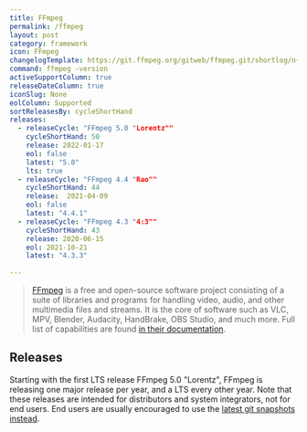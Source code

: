 ```yaml
---
title: FFmpeg
permalink: /ffmpeg
layout: post
category: framework
icon: FFmpeg
changelogTemplate: https://git.ffmpeg.org/gitweb/ffmpeg.git/shortlog/n{{"__LATEST__"}}
command: ffmpeg -version
activeSupportColumn: true
releaseDateColumn: true
iconSlug: None
eolColumn: Supported
sortReleasesBy: cycleShortHand
releases:
  - releaseCycle: "FFmpeg 5.0 "Lorentz""
    cycleShortHand: 50
    release: 2022-01-17
    eol: false
    latest: "5.0"
    lts: true
  - releaseCycle: "FFmpeg 4.4 "Rao""
    cycleShortHand: 44
    release:  2021-04-09
    eol: false
    latest: "4.4.1"
  - releaseCycle: "FFmpeg 4.3 "4:3""
    cycleShortHand: 43
    release: 2020-06-15
    eol: 2021-10-21
    latest: "4.3.3"
    
---
```


> [FFmpeg](https://ffmpeg.org/) is a free and open-source software project consisting of a suite of libraries and programs for handling video, audio, and other multimedia files and streams. It is the core of software such as VLC, MPV, Blender, Audacity, HandBrake, OBS Studio, and much more. Full list of capabilities are found [in their documentation](https://ffmpeg.org/ffmpeg.html).


## Releases

Starting with the first LTS release FFmpeg 5.0 "Lorentz", FFmpeg is releasing one major release per year, and a LTS every other year.  Note that these releases are intended for distributors and system integrators, not for end users. End users are usually encouraged to use the [latest git snapshots instead](https://ffmpeg.org/download.html). 
